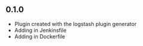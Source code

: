 ## 0.1.0
  - Plugin created with the logstash plugin generator
  - Adding in Jenkinsfile
  - Adding in Dockerfile
